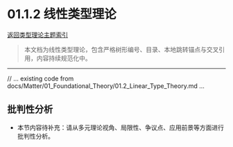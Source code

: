 # 01.1.2 线性类型理论

[返回类型理论主题索引](README.md)

> 本文档为线性类型理论，包含严格树形编号、目录、本地跳转锚点与交叉引用，内容持续规范化中。

---

// ... existing code from docs/Matter/01_Foundational_Theory/01.2_Linear_Type_Theory.md ...


## 批判性分析

- 本节内容待补充：请从多元理论视角、局限性、争议点、应用前景等方面进行批判性分析。
